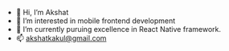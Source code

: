 - 👋 Hi, I’m Akshat
- 👀 I’m interested in mobile frontend development
- 🌱 I’m currently puruing excellence in React Native framework.
- 📫 akshatkakul@gmail.com
